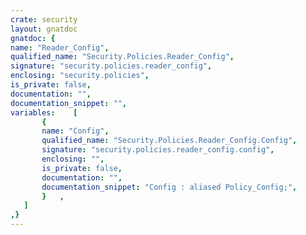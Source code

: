 ```yaml
---
crate: security
layout: gnatdoc
gnatdoc: {
name: "Reader_Config",
qualified_name: "Security.Policies.Reader_Config",
signature: "security.policies.reader_config",
enclosing: "security.policies",
is_private: false,
documentation: "",
documentation_snippet: "",
variables:    [
       {
       name: "Config",
       qualified_name: "Security.Policies.Reader_Config.Config",
       signature: "security.policies.reader_config.config",
       enclosing: "",
       is_private: false,
       documentation: "",
       documentation_snippet: "Config : aliased Policy_Config;",
       }   ,
   ]
,}
---
```

